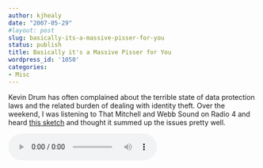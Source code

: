 ```yaml
---
author: kjhealy
date: "2007-05-29"
#layout: post
slug: basically-its-a-massive-pisser-for-you
status: publish
title: Basically it's a Massive Pisser for You
wordpress_id: '1050'
categories:
- Misc
---
```


Kevin Drum has often complained about the terrible state of data protection laws and the related burden of dealing with identity theft. Over the weekend, I was listening to That Mitchell and Webb Sound on Radio 4 and heard [this sketch](http://www.kieranhealy.org/files/misc/mitchell-webb-idtheft.mp3) and thought it summed up the issues pretty well.

<audio controls preload>
  <source src="http://kieranhealy.org/files/misc/mitchell-webb-idtheft.mp3" type="audio/mpeg">
Your browser does not support the audio element.
</audio>
